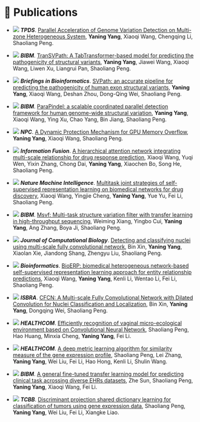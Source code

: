 # 📝 Publications 

- ![](https://img.shields.io/badge/2025-J-blue)  ***TPDS***. [Parallel Acceleration of Genome Variation Detection on Multi-zone Heterogeneous System](https://ieeexplore.ieee.org/abstract/document/11045831), **Yaning Yang**, Xiaoqi Wang, Chengqing Li, Shaoliang Peng.
  
- ![](https://img.shields.io/badge/2024-C-green)  ***BIBM***. [TranSVPath: A TabTransformer-based model for predicting the pathogenicity of structural variants](https://ieeexplore.ieee.org/abstract/document/10822287), **Yaning Yang**, Jiawei Wang, Xiaoqi Wang, Liwen Xu, Liangrui Pan, Shaoliang Peng.
  
- ![](https://img.shields.io/badge/2022-J-blue)  ***Briefings in Bioinformatics***. [SVPath: an accurate pipeline for predicting the pathogenicity of human exon structural variants](https://academic.oup.com/bib/article-abstract/23/2/bbac014/6531897), **Yaning Yang**, Xiaoqi Wang, Deshan Zhou, Dong-Qing Wei, Shaoliang Peng.
  
- ![](https://img.shields.io/badge/2021-C-green)  ***BIBM***. [ParaPindel: a scalable coordinated parallel detection framework for human genome-wide structural variation](https://ieeexplore.ieee.org/abstract/document/9669141/), **Yaning Yang**, Xiaoqi Wang, Ying Xu, Chao Yang, Bin Jiang, Shaoliang Peng. 

- ![](https://img.shields.io/badge/2020-C-green)  ***NPC***. [A Dynamic Protection Mechanism for GPU Memory Overflow](https://link.springer.com/chapter/10.1007/978-3-030-79478-1_3), **Yaning Yang**, Xiaoqi Wang, Shaoliang Peng. 

- ![](https://img.shields.io/badge/2024-J-blue)  ***Information Fusion***. [A hierarchical attention network integrating multi-scale relationship for drug response prediction](https://www.sciencedirect.com/science/article/pii/S156625352400263X), Xiaoqi Wang, Yuqi Wen, Yixin Zhang, Chong Dai, **Yaning Yang**, Xiaochen Bo, Song He, Shaoliang Peng. 

- ![](https://img.shields.io/badge/2023-J-blue)  ***Nature Machine Intelligence***. [Multitask joint strategies of self-supervised representation learning on biomedical networks for drug discovery](https://www.nature.com/articles/s42256-023-00640-6), Xiaoqi Wang, Yingjie Cheng, **Yaning Yang**, Yue Yu, Fei Li, Shaoliang Peng. 

- ![](https://img.shields.io/badge/2022-C-green)  ***BIBM***. [Msvf: Multi-task structure variation filter with transfer learning in high-throughput sequencing](https://ieeexplore.ieee.org/abstract/document/9995307), Weiming Xiang, Yingbo Cui, **Yaning Yang**, Ang Zhang, Boya Ji, Shaoliang Peng. 

- ![](https://img.shields.io/badge/2022-J-blue)  ***Journal of Computational Biology***. [Detecting and classifying nuclei using multi-scale fully convolutional network](https://www.liebertpub.com/doi/abs/10.1089/cmb.2022.0111), Bin Xin, **Yaning Yang**, Xiaolan Xie, Jiandong Shang, Zhengyu Liu, Shaoliang Peng. 

- ![](https://img.shields.io/badge/2021-J-blue)  ***Bioinformatics***. [BioERP: biomedical heterogeneous network-based self-supervised representation learning approach for entity relationship predictions](https://academic.oup.com/bioinformatics/article-abstract/37/24/4793/6332000), Xiaoqi Wang, **Yaning Yang**, Kenli Li, Wentao Li, Fei Li, Shaoliang Peng. 

- ![](https://img.shields.io/badge/2021-C-green)  ***ISBRA***. [CFCN: A Multi-scale Fully Convolutional Network with Dilated Convolution for Nuclei Classification and Localization](https://link.springer.com/chapter/10.1007/978-3-030-91415-8_27), Bin Xin, **Yaning Yang**, Dongqing Wei, Shaoliang Peng. 

- ![](https://img.shields.io/badge/2021-C-green)  ***HEALTHCOM***. [Efficiently recognition of vaginal micro-ecological environment based on Convolutional Neural Network](https://ieeexplore.ieee.org/abstract/document/9399040/), Shaoliang Peng, Hao Huang, Minxia Cheng, **Yaning Yang**, Fei Li. 

- ![](https://img.shields.io/badge/2021-C-green)  ***HEALTHCOM***. [A deep metric learning algorithm for similarity measure of the gene expression profile](https://ieeexplore.ieee.org/abstract/document/9398919/), Shaoliang Peng, Lei Zhang, **Yaning Yang**, Wei Liu, Fei Li, Hao Hong, Kenli Li, Shulin Wang. 

- ![](https://img.shields.io/badge/2019-C-green)  ***BIBM***. [A general fine-tuned transfer learning model for predicting clinical task acrossing diverse EHRs datasets](https://ieeexplore.ieee.org/abstract/document/8983098/), Zhe Sun, Shaoliang Peng, **Yaning Yang**, Xiaoqi Wang, Fei Li. 

- ![](https://img.shields.io/badge/2019-J-blue)  ***TCBB***. [Discriminant projection shared dictionary learning for classification of tumors using gene expression data](https://ieeexplore.ieee.org/abstract/document/8886360/), Shaoliang Peng, **Yaning Yang**, Wei Liu, Fei Li, Xiangke Liao. 
